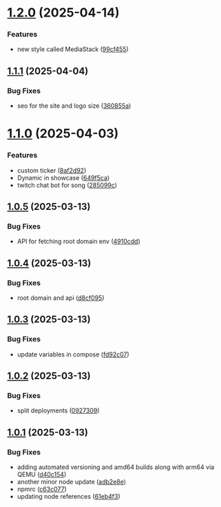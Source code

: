# [1.2.0](https://github.com/dorasto/spotify-overlay/compare/v1.1.1...v1.2.0) (2025-04-14)


### Features

* new style called MediaStack ([99cf455](https://github.com/dorasto/spotify-overlay/commit/99cf455181f2fc0ce6b12160d19bb74e679b61ff))

## [1.1.1](https://github.com/dorasto/spotify-overlay/compare/v1.1.0...v1.1.1) (2025-04-04)


### Bug Fixes

* seo for the site and logo size ([360855a](https://github.com/dorasto/spotify-overlay/commit/360855afb154476543ac43fe9b7d665082273733))

# [1.1.0](https://github.com/dorasto/spotify-overlay/compare/v1.0.5...v1.1.0) (2025-04-03)


### Features

* custom ticker ([8af2d92](https://github.com/dorasto/spotify-overlay/commit/8af2d92895d9458d8a138d533ff4eaf9ac028579))
* Dynamic in showcase ([649f5ca](https://github.com/dorasto/spotify-overlay/commit/649f5cada120423531c292d735a51981f49d6479))
* twitch chat bot for song ([285099c](https://github.com/dorasto/spotify-overlay/commit/285099c365c2db3717722662d2ca5d9312b7dda2))

## [1.0.5](https://github.com/dorasto/spotify-overlay/compare/v1.0.4...v1.0.5) (2025-03-13)


### Bug Fixes

* API for fetching root domain env ([4910cdd](https://github.com/dorasto/spotify-overlay/commit/4910cdd102f8039217e8bdf32d0b773784527622))

## [1.0.4](https://github.com/dorasto/spotify-overlay/compare/v1.0.3...v1.0.4) (2025-03-13)


### Bug Fixes

* root domain and api ([d8cf095](https://github.com/dorasto/spotify-overlay/commit/d8cf095899475c59fb29b1d6b1e0e0e34c23de87))

## [1.0.3](https://github.com/dorasto/spotify-overlay/compare/v1.0.2...v1.0.3) (2025-03-13)


### Bug Fixes

* update variables in compose ([fd92c07](https://github.com/dorasto/spotify-overlay/commit/fd92c07714a7707dd9a2c79df25f785c7ca2595c))

## [1.0.2](https://github.com/dorasto/spotify-overlay/compare/v1.0.1...v1.0.2) (2025-03-13)


### Bug Fixes

* split deployments ([0927309](https://github.com/dorasto/spotify-overlay/commit/0927309df53bfad5a756cea2cd53b8b049ddb930))

## [1.0.1](https://github.com/dorasto/spotify-overlay/compare/v1.0.0...v1.0.1) (2025-03-13)


### Bug Fixes

* adding automated versioning and amd64 builds along with arm64 via QEMU ([d40c154](https://github.com/dorasto/spotify-overlay/commit/d40c1548a699dc6866cbe317ac63187050268bf7))
* another minor node update ([adb2e8e](https://github.com/dorasto/spotify-overlay/commit/adb2e8e1f6e0683aa9ea4a8d3c690081a608f2da))
* npmrc ([c63c077](https://github.com/dorasto/spotify-overlay/commit/c63c077afc6927de6dbfe57236fabd57a28807c8))
* updating node references ([61eb4f3](https://github.com/dorasto/spotify-overlay/commit/61eb4f33ea372bc8f9e0781114acdc8d0d7a626e))
